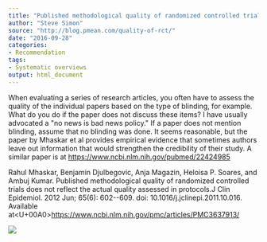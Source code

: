```yaml
---
title: "Published methodological quality of randomized controlled trials does not reflect the actual quality assessed in protocols"
author: "Steve Simon"
source: "http://blog.pmean.com/quality-of-rct/"
date: "2016-09-28"
categories:
- Recommendation
tags:
- Systematic overviews
output: html_document
---
```


When evaluating a series of research articles, you often have to assess
the quality of the individual papers based on the type of blinding, for
example. What do you do if the paper does not discuss these items? I
have usually advocated a "no news is bad news policy." If a paper does
not mention blinding, assume that no blinding was done. It seems
reasonable, but the paper by Mhaskar et al provides empirical evidence
that sometimes authors leave out information that would strengthen the
credibility of their study. A similar paper is at
<https://www.ncbi.nlm.nih.gov/pubmed/22424985>

<!---More--->

Rahul Mhaskar, Benjamin Djulbegovic, Anja Magazin, Heloisa P. Soares,
and Ambuj Kumar. Published methodological quality of randomized
controlled trials does not reflect the actual quality assessed in
protocols.J Clin Epidemiol. 2012 Jun; 65(6): 602--609. doi:
10.1016/j.jclinepi.2011.10.016. Available
at<U+00A0><https://www.ncbi.nlm.nih.gov/pmc/articles/PMC3637913/>

![](http://www.pmean.com/images/images/16/quality-of-rct01.png)





